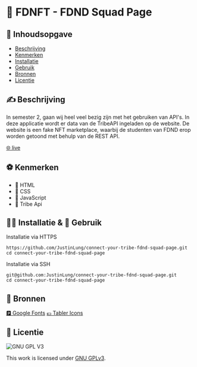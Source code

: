 # 🎨 FDNFT - FDND Squad Page
## 🚀 Inhoudsopgave

- [Beschrijving](#beschrijving)
- [Kenmerken](#kenmerken)
- [Installatie](#installatie)
- [Gebruik](#gebruik)
- [Bronnen](#bronnen)
- [Licentie](#licentie)

## ✍️ Beschrijving
<!-- Voeg een mooie poster visual toe 📸 -->
In semester 2, gaan wij heel veel bezig zijn met het gebruiken van API's. In deze applicatie wordt er data van de TribeAPI ingeladen op de website. De website is een fake NFT marketplace, waarbij de studenten van FDND erop worden getoond met behulp van de REST API.

[🌐 live](http://fdnft.student.fdnd.nl/)

## ⚽️ Kenmerken

- 💚 HTML
- 🐢 CSS
- 🥝 JavaScript
- 🗿 Tribe Api

## 🏄‍♂️ Installatie & 🔋 Gebruik

Installatie via HTTPS

```
https://github.com/JustinLung/connect-your-tribe-fdnd-squad-page.git
cd connect-your-tribe-fdnd-squad-page
```

Installatie via SSH

```
git@github.com:JustinLung/connect-your-tribe-fdnd-squad-page.git
cd connect-your-tribe-fdnd-squad-page
```

## 🦕 Bronnen
[🅿 Google Fonts](https://fonts.google.com/)
[💶 Tabler Icons](https://tablericons.com/)

## 🗿 Licentie

![GNU GPL V3](https://www.gnu.org/graphics/gplv3-127x51.png)

This work is licensed under [GNU GPLv3](./LICENSE).
